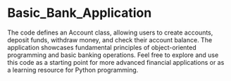 # Basic_Bank_Application
The code defines an Account class, allowing users to create accounts, deposit funds, withdraw money, and check their account balance.
The application showcases fundamental principles of object-oriented programming and basic banking operations.
Feel free to explore and use this code as a starting point for more advanced financial applications or as a learning resource for Python programming.
